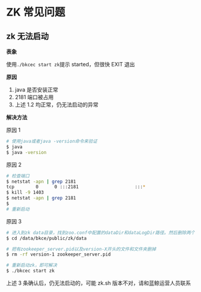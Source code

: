 #  ZK 常见问题

## zk 无法启动

**表象**

使用`./bkcec start zk`提示 started，但很快 EXIT 退出

**原因**

1. java 是否安装正常
2. 2181 端口被占用
3. 上述 1.2 均正常，仍无法启动的异常

**解决方法**

原因 1

```bash
# 使用java或者java -version命令来验证
$ java
$ java -version
```

原因 2

```bash
# 检查端口
$ netstat -apn | grep 2181
tcp        0      0 :::2181                     :::*                        LISTEN      1403/java
$ kill -9 1403
$ netstat -apn | grep 2181
$
# 重新启动
```

原因 3

```bash
# 进入到zk data目录，找到zoo.conf中配置的dataDir和dataLogDir路径。然后删除两个文件夹下的version -2文件夹
$ cd /data/bkce/public/zk/data

# 把有zookeeper_server.pid以及version-X开头的文件和文件夹删掉
$ rm -rf version-1 zookeeper_server.pid

# 重新启动zk，即可解决
$ ./bkcec start zk
```

上述 3 条确认后，仍无法启动的，可能 zk.sh 版本不对，请和蓝鲸运营人员联系
